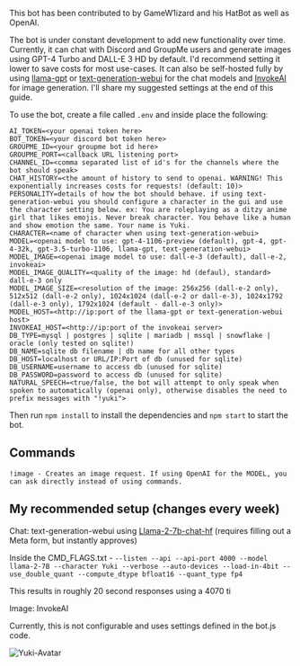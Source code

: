 This bot has been contributed to by GameW1izard and his HatBot as well as OpenAI.

The bot is under constant development to add new functionality over time. Currently, it can chat with Discord and GroupMe users and generate images using GPT-4 Turbo and DALL-E 3 HD by default. I'd recommend setting it lower to save costs for most use-cases. It can also be self-hosted fully by using [llama-gpt](https://github.com/getumbrel/llama-gpt) or [text-generation-webui](https://github.com/oobabooga/text-generation-webui) for the chat models and [InvokeAI](https://github.com/invoke-ai) for image generation. I'll share my suggested settings at the end of this guide.

To use the bot, create a file called `.env` and inside place the following:

```
AI_TOKEN=<your openai token here>
BOT_TOKEN=<your discord bot token here>
GROUPME_ID=<your groupme bot id here>
GROUPME_PORT=<callback URL listening port>
CHANNEL_ID=<comma separated list of id's for the channels where the bot should speak>
CHAT_HISTORY=<the amount of history to send to openai. WARNING! This exponentially increases costs for requests! (default: 10)>
PERSONALITY=details of how the bot should behave. if using text-generation-webui you should configure a character in the gui and use the character setting below. ex: You are roleplaying as a ditzy anime girl that likes emojis. Never break character. You behave like a human and show emotion the same. Your name is Yuki.
CHARACTER=<name of character when using text-generation-webui>
MODEL=<openai model to use: gpt-4-1106-preview (default), gpt-4, gpt-4-32k, gpt-3.5-turbo-1106, llama-gpt, text-generation-webui>
MODEL_IMAGE=<openai image model to use: dall-e-3 (default), dall-e-2, invokeai>
MODEL_IMAGE_QUALITY=<quality of the image: hd (defaul), standard> dall-e-3 only
MODEL_IMAGE_SIZE=<resolution of the image: 256x256 (dall-e-2 only), 512x512 (dall-e-2 only), 1024x1024 (dall-e-2 or dall-e-3), 1024x1792 (dall-e-3 only), 1792x1024 (default - dall-e-3 only)>
MODEL_HOST=<http://ip:port of the llama-gpt or text-generation-webui host>
INVOKEAI_HOST=<http://ip:port of the invokeai server>
DB_TYPE=mysql | postgres | sqlite | mariadb | mssql | snowflake | oracle (only tested on sqlite!)
DB_NAME=sqlite db filename | db name for all other types
DB_HOST=localhost or URL/IP:Port of db (unused for sqlite)
DB_USERNAME=username to access db (unused for sqlite)
DB_PASSWORD=password to access db (unused for sqlite)
NATURAL_SPEECH=<true/false, the bot will attempt to only speak when spoken to automatically (openai only), otherwise disables the need to prefix messages with "!yuki">
```
Then run `npm install` to install the dependencies and `npm start` to start the bot.

Commands
-
```
!image - Creates an image request. If using OpenAI for the MODEL, you can ask directly instead of using commands.
```

My recommended setup (changes every week)
-

Chat: text-generation-webui using [Llama-2-7b-chat-hf](https://huggingface.co/meta-llama/Llama-2-7b-chat-hf) (requires filling out a Meta form, but instantly approves)

Inside the CMD_FLAGS.txt - `--listen --api --api-port 4000 --model llama-2-7B --character Yuki --verbose --auto-devices --load-in-4bit --use_double_quant --compute_dtype bfloat16 --quant_type fp4`

This results in roughly 20 second responses using a 4070 ti

Image: InvokeAI

Currently, this is not configurable and uses settings defined in the bot.js code.

![Yuki-Avatar](https://github.com/IceOfWraith/IceBot/assets/96364530/fe0a077e-aa4a-4a78-b091-a2090d64cee5)
